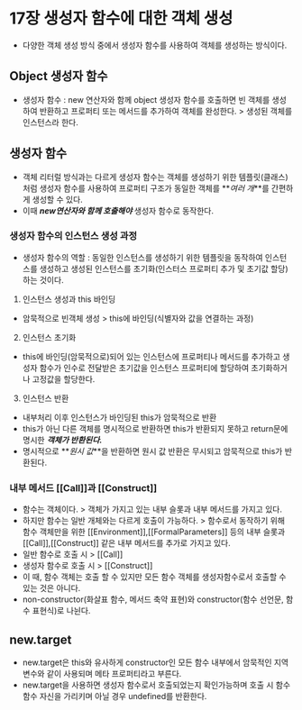 # 17장 생성자 함수에 대한 객체 생성

- 다양한 객체 생성 방식 중에서 생성자 함수를 사용하여 객체를 생성하는 방식이다.

## Object 생성자 함수

- 생성자 함수 : new 연산자와 함께 object 생성자 함수를 호출하면 빈 객체를 생성하여 반환하고 프로퍼티 또는 메서드를 추가하여 객체를 완성한다. > 생성된 객체를 인스턴스라 한다.

## 생성자 함수

- 객체 리터럴 방식과는 다르게 생성자 함수는 객체를 생성하기 위한 템플릿(클래스)처럼 생성자 함수를 사용하여 프로퍼티 구조가 동일한 객체를 **_여러 개_**를 간편하게 생성할 수 있다.
- 이때 **_new연산자와 함께 호출해야_** 생성자 함수로 동작한다.

### 생성자 함수의 인스턴스 생성 과정

- 생성자 함수의 역할 : 동일한 인스턴스를 생성하기 위한 템플릿을 동작하여 인스턴스를 생성하고 생성된 인스턴스를 초기화(인스터스 프로퍼티 추가 및 초기값 할당)하는 것이다.

1. 인스턴스 생성과 this 바인딩

- 암묵적으로 빈객체 생성 > this에 바인딩(식별자와 값을 연결하는 과정)

2. 인스턴스 초기화

- this에 바인딩(암묵적으로)되어 있는 인스턴스에 프로퍼티나 메서드를 추가하고 생성자 함수가 인수로 전달받은 초기값을 인스턴스 프로퍼티에 할당하여 초기화하거나 고정값을 할당한다.

3. 인스턴스 반환

- 내부처리 이후 인스턴스가 바인딩된 this가 암묵적으로 반환
- this가 아닌 다른 객체를 명시적으로 반환하면 this가 반환되지 못하고 return문에 명시한 **_객체가 반환된다._**
- 명시적으로 **_원시 값_**을 반환하면 원시 값 반환은 무시되고 암묵적으로 this가 반환된다.

### 내부 메서드 [[Call]]과 [[Construct]]

- 함수는 객체이다. > 객체가 가지고 있는 내부 슬롯과 내부 메서드를 가지고 있다.
- 하지만 함수는 일반 개체와는 다르게 호출이 가능하다. > 함수로서 동작하기 위해 함수 객체만을 위한 [[Environment]],[[FormalParameters]] 등의 내부 슬롯과 [[Call]],[[Construct]] 같은 내부 메서드를 추가로 가지고 있다.
- 일반 함수로 호출 시 > [[Call]]
- 생성자 함수로 호출 시 > [[Construct]]
- 이 때, 함수 객체는 호출 할 수 있지만 모든 함수 객체를 생성자함수로서 호출할 수 있는 것은 아니다.
- non-constructor(화살표 함수, 메서드 축약 표현)와 constructor(함수 선언문, 함수 표현식)로 나뉜다.

## new.target

- new.target은 this와 유사하게 constructor인 모든 함수 내부에서 암묵적인 지역 변수와 같이 사용되며 메타 프로퍼티라고 부른다.
- new.target을 사용하면 생성자 함수로서 호출되었는지 확인가능하며 호출 시 함수 함수 자신을 가리키며 아닐 경우 undefined를 반환한다.
